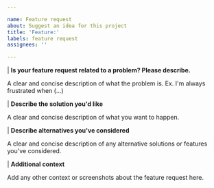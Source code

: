 ```yaml
---

name: Feature request
about: Suggest an idea for this project
title: 'Feature:'
labels: feature request
assignees: ''

---
```


| **Is your feature request related to a problem? Please describe.**

A clear and concise description of what the problem is. Ex.
I'm always frustrated when (...)

| **Describe the solution you'd like**

A clear and concise description of what you want to happen.

| **Describe alternatives you've considered**

A clear and concise description of any alternative solutions or features
you've considered.

| **Additional context**

Add any other context or screenshots about the feature request here.
